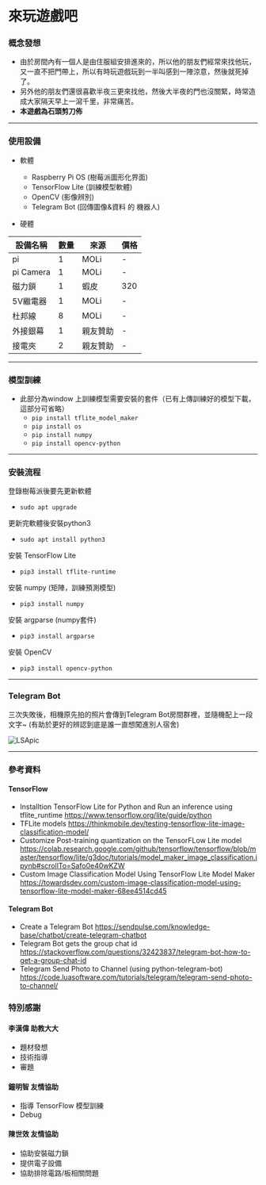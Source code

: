 # 來玩遊戲吧


### 概念發想
- 由於房間內有一個人是由住服組安排進來的，所以他的朋友們經常來找他玩，又一直不把門帶上，所以有時玩遊戲玩到一半叫感到一陣涼意，然後就死掉了。
- 另外他的朋友們還很喜歡半夜三更來找他，然後大半夜的門也沒關緊，時常造成大家隔天早上一瀉千里，非常痛苦。
- **本遊戲為石頭剪刀佈**

<hr/>

### 使用設備
- 軟體
    * Raspberry Pi OS (樹莓派圖形化界面)
    * TensorFlow Lite (訓練模型軟體)
    * OpenCV (影像辨別)
    * Telegram Bot (回傳圖像&資料 的 機器人)
 
- 硬體

| 設備名稱 | 數量| 來源              |價格|
| ---- | ---- | ----------------- |--|
|pi|1|MOLi|-
|pi Camera|1|MOLi|-
|磁力鎖|1|蝦皮|320
|5V繼電器|1|MOLi|-
|杜邦線|8|MOLi|-
|外接銀幕|1|親友贊助|-
|接電夾|2|親友贊助|-

<hr/>

### 模型訓練 
- 此部分為window 上訓練模型需要安裝的套件（已有上傳訓練好的模型下載，這部分可省略）
    * `pip install tflite_model_maker`
    * `pip install os`
    * `pip install numpy`
    * `pip install opencv-python`

<hr/>

### 安裝流程
登錄樹莓派後要先更新軟體 
- `sudo apt upgrade`

更新完軟體後安裝python3 
- `sudo apt install python3`

安裝 TensorFlow Lite
- `pip3 install tflite-runtime`

安裝 numpy (矩陣，訓練預測模型)
- `pip3 install numpy`

安裝 argparse (numpy套件)
- `pip3 install argparse`

安裝 OpenCV
* `pip3 install opencv-python`

<hr/>

### Telegram Bot 

三次失敗後，相機原先拍的照片會傳到Telegram Bot房間群裡，並隨機配上一段文字~
(有助於更好的辨認到底是誰一直想闖進別人宿舍)

![LSApic](https://user-images.githubusercontent.com/94297365/150220417-fd63c4bd-9e52-457b-9765-8045b2cd6712.png)


<hr/>

### 參考資料

#### TensorFlow

- Installtion TensorFlow Lite for Python and Run an inference using tflite_runtime https://www.tensorflow.org/lite/guide/python
- TFLite models https://thinkmobile.dev/testing-tensorflow-lite-image-classification-model/
- Customize Post-training quantization on the TensorFLow Lite model https://colab.research.google.com/github/tensorflow/tensorflow/blob/master/tensorflow/lite/g3doc/tutorials/model_maker_image_classification.ipynb#scrollTo=Safo0e40wKZW
- Custom Image Classification Model Using TensorFlow Lite Model Maker https://towardsdev.com/custom-image-classification-model-using-tensorflow-lite-model-maker-68ee4514cd45

#### Telegram Bot

- Create a Telegram Bot https://sendpulse.com/knowledge-base/chatbot/create-telegram-chatbot
- Telegram Bot gets the group chat id https://stackoverflow.com/questions/32423837/telegram-bot-how-to-get-a-group-chat-id
- Telegram Send Photo to Channel (using python-telegram-bot) https://code.luasoftware.com/tutorials/telegram/telegram-send-photo-to-channel/

### 特別感謝

#### 李漢偉 助教大大
- 題材發想
- 技術指導
- 審題

#### 鐘明智 友情協助
- 指導 TensorFlow 模型訓練
- Debug

#### 陳世效 友情協助
- 協助安裝磁力鎖
- 提供電子設備
- 協助排除電路/板相關問題
